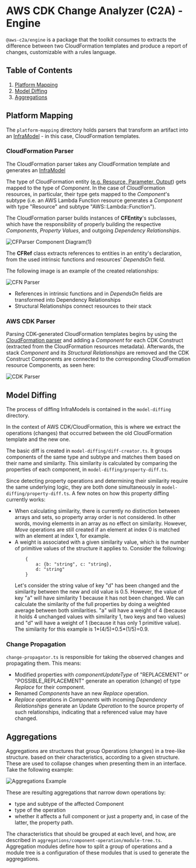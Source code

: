 # AWS CDK Change Analyzer (C2A) - Engine

`@aws-c2a/engine` is a package that the toolkit consumes to extracts the difference between two 
CloudFormation templates and produce a report of changes, customizable with a rules language. 

## Table of Contents
1. [Platform Mapping](#Platform-Mapping)
2. [Model Diffing](#Model-Diffing)
3. [Aggregations](#Aggregations)

## Platform Mapping

The `platform-mapping` directory holds parsers that transform an artifact into an [InfraModel](../../README.md#InfraModel) - in this case, CloudFormation templates.

### CloudFormation Parser

The CloudFormation parser takes any CloudFormation template and generates an [InfraModel](../../README.md#InfraModel)

The type of CloudFormation entity ([e.g. Resource, Parameter, Output](https://docs.aws.amazon.com/AWSCloudFormation/latest/UserGuide/template-anatomy.html)) gets mapped to the type of _Component_. In the case of CloudFormation resources, in particular, their type gets mapped to the _Component_'s subtype (i.e. an AWS Lambda Function resource generates a _Component_ with type "Resource" and subtype "AWS::Lambda::Function").

The CloudFormation parser builds instances of **CFEntity**'s subclasses, which have the responsibility of properly building the respective _Components_, _Property Values_, and outgoing _Dependency Relationships_.

![CFParser Component Diagram(1)](https://user-images.githubusercontent.com/26902818/124102721-85b2d900-da58-11eb-92ac-9f7c579e9861.png)

The **CFRef** class extracts references to entities in an entity's declaration, from the used intrinsic functions and resources' _DependsOn_ field.

The following image is an example of the created relationships:

![CFN Parser](https://user-images.githubusercontent.com/26902818/124098679-aaa54d00-da54-11eb-959a-82266d746428.png)

- References in intrinsic functions and in _DependsOn_ fields are transformed into Dependency Relationships
- Structural Relationships connect resources to their stack

### AWS CDK Parser

Parsing CDK-generated CloudFormation templates begins by using the [CloudFormation parser](#CloudFormation-Parser) and adding a _Component_ for each CDK Construct (extracted from the CloudFormation resources metadata). Afterwards, the stack _Component_ and its _Structural Relationships_ are removed and the CDK Construct Components are connected to the corresponding CloudFormation resource Components, as seen here:

![CDK Parser](https://user-images.githubusercontent.com/26902818/124098672-aa0cb680-da54-11eb-9051-253934faaf34.png)

## Model Diffing

The process of diffing InfraModels is contained in the `model-diffing` directory.

In the context of AWS CDK/CloudFormation, this is where we extract the operations (changes) that occurred between the old CloudFormation template and the new one.

The basic diff is created in `model-diffing/diff-creator.ts`. It groups components of the same type and subtype and matches them based on their name and similarity. This similarity is calculated by comparing the properties of each component, in `model-diffing/property-diff.ts`.

Since detecting property operations and determining their similarity require the same underlying logic, they are both done simultaneously in `model-diffing/property-diff.ts`. A few notes on how this property diffing currently works:
- When calculating similarity, there is currently no distinction between arrays and sets, so property array order is not considered. In other words, moving elements in an array as no effect on similarity. However, _Move_ operations are still created if an element at index 0 is matched with an element at index 1, for example.
- A weight is associated with a given similarity value, which is the number of primitive values of the structure it applies to. Consider the following:
    ```
        {
            a: {b: "string", c: "string},
            d: "string"
        }
    ```
    Let's consider the string value of key "d" has been changed and the similarity between the new and old value is 0.5. However, the value of key "a" will have similarity 1 because it has not been changed. We can calculate the similarity of the full properties by doing a weighted average between both similarities. "a" will have a weight of 4 (because it holds 4 unchanged values with similarity 1, two keys and two values) and "d" will have a weight of 1 (because it has only 1 primitive value). The similarity for this example is 1*(4/5)+0.5*(1/5)=0.9.

### Change Propagation

`change-propagator.ts` is responsible for taking the observed changes and propagating them. This means:
- Modified properties with _componentUpdateType_ of "REPLACEMENT" or "POSSIBLE_REPLACEMENT" generate an operation (change) of type _Replace_ for their component.
- Renamed _Components_ have an new _Replace_ operation.
- _Replace_ operations in _Components_ with incoming _Dependency Relationships_ generate an Update _Operation_ to the source property of such relationships, indicating that a referenced value may have changed.

## Aggregations

Aggregations are structures that group Operations (changes) in a tree-like structure. based on their characteristics, according to a given structure. These are used to collapse changes when presenting them in an interface. Take the following example:

![Aggregations Example](https://user-images.githubusercontent.com/26902818/124138218-54e59a80-da7e-11eb-8e8f-036af63da1f5.png)

These are resulting aggregations that narrow down operations by:
- type and subtype of the affected Component
- type of the operation
- whether it affects a full component or just a property and, in case of the latter, the property path.

The characteristics that should be grouped at each level, and how, are described in `aggregations/component-operation/module-tree.ts`. Aggregation modules define how to split a group of operations and a module tree is a configuration of these modules that is used to generate the aggregations.
